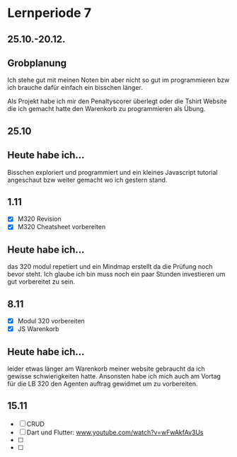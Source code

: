 # Lernperiode 7
## 25.10.-20.12.

## Grobplanung
Ich stehe gut mit meinen Noten bin aber nicht so gut im programmieren bzw ich brauche dafür einfach ein bisschen länger.

Als Projekt habe ich mir den Penaltyscorer überlegt oder die Tshirt Website die ich gemacht hatte den Warenkorb zu programmieren als Übung.

## 25.10

## Heute habe ich...
Bisschen exploriert und programmiert und ein kleines Javascript tutorial angeschaut bzw weiter gemacht wo ich gestern stand. 

## 1.11
- [x] M320 Revision
- [x] M320 Cheatsheet vorbereiten

## Heute habe ich...
das 320 modul repetiert und ein Mindmap erstellt da die Prüfung noch bevor steht. Ich glaube ich bin muss noch ein paar Stunden investieren um gut vorbereitet zu sein.

## 8.11
- [x] Modul 320 vorbereiten
- [x] JS Warenkorb

## Heute habe ich...
leider etwas länger am Warenkorb meiner website gebraucht da ich gewisse schwierigkeiten hatte. Ansonsten habe ich mich auch am Vortag für die LB 320 den Agenten auftrag gewidmet um zu vorbereiten.

## 15.11
- [ ] CRUD
- [ ] Dart und Flutter: www.youtube.com/watch?v=wFwAkfAv3Us
- [ ] 
- [ ]
